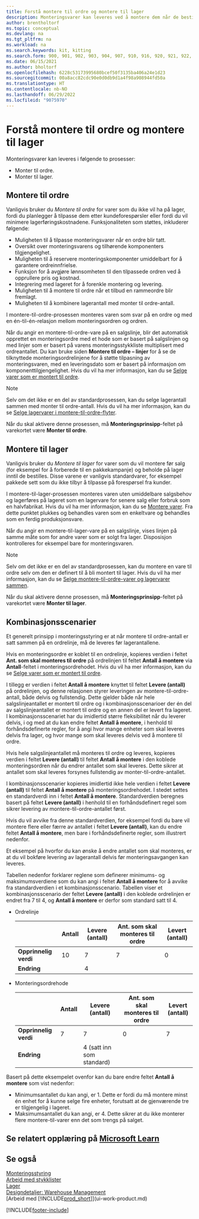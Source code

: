 ```yaml
---
title: Forstå montere til ordre og montere til lager
description: Monteringsvarer kan leveres ved å montere dem når de bestilles, eller ved å montere dem og beholde dem på lageret før de er nødvendig i en ordre.
author: brentholtorf
ms.topic: conceptual
ms.devlang: na
ms.tgt_pltfrm: na
ms.workload: na
ms.search.keywords: kit, kitting
ms.search.form: 900, 901, 902, 903, 904, 907, 910, 916, 920, 921, 922, 923, 940, 941, 942, 930, 931, 932, 914, 915, 905
ms.date: 06/15/2021
ms.author: bholtorf
ms.openlocfilehash: 6228c53173995680bcef50f3135ba406a24e1d23
ms.sourcegitcommit: 00a8acc82cdc90e0d0db9d1a4f98a908944fd50a
ms.translationtype: HT
ms.contentlocale: nb-NO
ms.lasthandoff: 06/29/2022
ms.locfileid: "9075970"
---
```

# <a name="understanding-assemble-to-order-and-assemble-to-stock"></a>Forstå montere til ordre og montere til lager

Monteringsvarer kan leveres i følgende to prosesser:  

-   Monter til ordre.  
-   Monter til lager.  

## <a name="assemble-to-order"></a>Montere til ordre

Vanligvis bruker du *Montere til ordre* for varer som du ikke vil ha på lager, fordi du planlegger å tilpasse dem etter kundeforespørsler eller fordi du vil minimere lagerføringskostnadene. Funksjonaliteten som støttes, inkluderer følgende:  

-   Muligheten til å tilpasse monteringsvarer når en ordre blir tatt.  
-   Oversikt over monteringsvarens og tilhørende komponenters tilgjengelighet.  
-   Muligheten til å reservere monteringskomponenter umiddelbart for å garantere ordreinnfrielse.  
-   Funksjon for å avgjøre lønnsomheten til den tilpassede ordren ved å opprullere pris og kostnad.  
-   Integrering med lageret for å forenkle montering og levering.  
-   Muligheten til å montere til ordre når et tilbud en rammeordre blir fremlagt.  
-   Muligheten til å kombinere lagerantall med monter til ordre-antall.  

I montere-til-ordre-prosessen monteres varen som svar på en ordre og med en én-til-én-relasjon mellom monteringsordren og ordren.  

Når du angir en montere-til-ordre-vare på en salgslinje, blir det automatisk opprettet en monteringsordre med et hode som er basert på salgslinjen og med linjer som er basert på varens monteringsstykkliste multiplisert med ordreantallet. Du kan bruke siden **Montere til ordre – linjer** for å se de tilknyttede monteringsordrelinjene for å støtte tilpasning av monteringsvaren, med en leveringsdato som er basert på informasjon om komponenttilgjengelighet. Hvis du vil ha mer informasjon, kan du se [Selge varer som er montert til ordre](assembly-how-to-sell-items-assembled-to-order.md).  

> [!NOTE]  
>  Selv om det ikke er en del av standardprosessen, kan du selge lagerantall sammen med monter til ordre-antall. Hvis du vil ha mer informasjon, kan du se [Selge lagervarer i montere-til-ordre-flyter](assembly-how-to-sell-inventory-items-in-assemble-to-order-flows.md).  

 Når du skal aktivere denne prosessen, må **Monteringsprinsipp**-feltet på varekortet være **Monter til ordre**.  

## <a name="assemble-to-stock"></a>Montere til lager

 Vanligvis bruker du *Montere til lager* for varer som du vil montere før salg (for eksempel for å forberede til en pakkekampanje) og beholde på lager inntil de bestilles. Disse varene er vanligvis standardvarer, for eksempel pakkede sett som du ikke tilbyr å tilpasse på forespørsel fra kunder.  

 I montere-til-lager-prosessen monteres varen uten umiddelbare salgsbehov og lagerføres på lageret som en lagervare for senere salg eller forbruk som en halvfabrikat. Hvis du vil ha mer informasjon, kan du se [Montere varer](assembly-how-to-assemble-items.md). Fra dette punktet plukkes og behandles varen som en enkeltvare og behandles som en ferdig produksjonsvare.  

 Når du angir en montere-til-lager-vare på en salgslinje, vises linjen på samme måte som for andre varer som er solgt fra lager. Disposisjon kontrolleres for eksempel bare for monteringsvaren.  

> [!NOTE]  
>  Selv om det ikke er en del av standardprosessen, kan du montere en vare til ordre selv om den er definert til å bli montert til lager. Hvis du vil ha mer informasjon, kan du se [Selge montere-til-ordre-varer og lagervarer sammen](assembly-how-to-sell-assemble-to-order-items-and-inventory-items-together.md).  

 Når du skal aktivere denne prosessen, må **Monteringsprinsipp**-feltet på varekortet være **Monter til lager**.  

## <a name="combination-scenarios"></a>Kombinasjonsscenarier

 Et generelt prinsipp i monteringsstyring er at når montere til ordre-antall er satt sammen på en ordrelinje, må de leveres før lagerantallene.  

 Hvis en monteringsordre er koblet til en ordrelinje, kopieres verdien i feltet **Ant. som skal monteres til ordre** på ordrelinjen til feltet **Antall å montere** via **Antall**-feltet i monteringsordrehodet. Hvis du vil ha mer informasjon, kan du se [Selge varer som er montert til ordre](assembly-how-to-sell-items-assembled-to-order.md).  

 I tillegg er verdien i feltet **Antall å montere** knyttet til feltet **Levere (antall)** på ordrelinjen, og denne relasjonen styrer leveringen av montere-til-ordre-antall, både delvis og fullstendig. Dette gjelder både når hele salgslinjeantallet er montert til ordre og i kombinasjonsscenarioer der én del av salgslinjeantallet er montert til ordre og en annen del er levert fra lageret. I kombinasjonsscenariet har du imidlertid større fleksibilitet når du leverer delvis, i og med at du kan endre feltet **Antall å montere**, i henhold til forhåndsdefinerte regler, for å angi hvor mange enheter som skal leveres delvis fra lager, og hvor mange som skal leveres delvis ved å montere til ordre.  

 Hvis hele salgslinjeantallet må monteres til ordre og leveres, kopieres verdien i feltet **Levere (antall)** til feltet **Antall å montere** i den koblede monteringsordren når du endrer antallet som skal leveres. Dette sikrer at antallet som skal leveres forsynes fullstendig av monter-til-ordre-antallet.  

 I kombinasjonsscenarier kopieres imidlertid ikke hele verdien i feltet **Levere (antall)** til feltet **Antall å montere** på monteringsordrehodet. I stedet settes en standardverdi inn i feltet **Antall å montere**. Standardverdien beregnes basert på feltet **Levere (antall)** i henhold til en forhåndsdefinert regel som sikrer levering av montere-til-ordre-antallet først.  

 Hvis du vil avvike fra denne standardverdien, for eksempel fordi du bare vil montere flere eller færre av antallet i feltet **Levere (antall)**, kan du endre feltet **Antall å montere**, men bare i forhåndsdefinerte regler, som illustrert nedenfor.  

 Et eksempel på hvorfor du kan ønske å endre antallet som skal monteres, er at du vil bokføre levering av lagerantall delvis før monteringsavgangen kan leveres.  

 Tabellen nedenfor forklarer reglene som definerer minimums- og maksimumsverdiene som du kan angi i feltet **Antall å montere** for å avvike fra standardverdien i et kombinasjonsscenario. Tabellen viser et kombinasjonsscenario der feltet **Levere (antall)** i den koblede ordrelinjen er endret fra 7 til 4, og **Antall å montere** er derfor som standard satt til 4.  

- Ordrelinje

    |                | **Antall** | **Levere (antall)** | **Ant. som skal monteres til ordre** | **Levert (antall)** |
    |----------------|--------------|------------------|-------------------------------|----------------------|
    |**Opprinnelig verdi**| 10          | 7                | 7                             | 0                    |
    |**Endring**      |              | 4                |                               |                      |

- Monteringsordrehode

    |                | **Antall** | **Levere (antall)** | **Ant. som skal monteres til ordre** | **Levert (antall)** |
    |----------------|--------------|------------------|-------------------------------|----------------------|
    |**Opprinnelig verdi**| 7           | 7                | 0                             | 7                    |
    |**Endring**      |              | 4 (satt inn som standard)|                         |                      |

Basert på dette eksempelet ovenfor kan du bare endre feltet **Antall å montere** som vist nedenfor:  

- Minimumsantallet du kan angi, er 1. Dette er fordi du må montere minst én enhet for å kunne selge fire enheter, forutsatt at de gjenværende tre er tilgjengelig i lageret.  
- Maksimumsantallet du kan angi, er 4. Dette sikrer at du ikke monterer flere montere-til-varer enn det som trengs på salget.  

## <a name="see-related-training-at-microsoft-learn"></a>Se relatert opplæring på [Microsoft Learn](/learn/paths/assemble-items-dynamics-365-business-central/)

## <a name="see-also"></a>Se også

[Monteringsstyring](assembly-assemble-items.md)  
[Arbeid med stykklister](inventory-how-work-BOMs.md)  
[Lager](inventory-manage-inventory.md)  
[Designdetaljer: Warehouse Management](design-details-warehouse-management.md)  
[Arbeid med [!INCLUDE[prod_short](includes/prod_short.md)]](ui-work-product.md)


[!INCLUDE[footer-include](includes/footer-banner.md)]